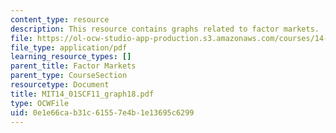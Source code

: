 ```yaml
---
content_type: resource
description: This resource contains graphs related to factor markets.
file: https://ol-ocw-studio-app-production.s3.amazonaws.com/courses/14-01sc-principles-of-microeconomics-fall-2011/0e1e66cab31c61557e4b1e13695c6299_MIT14_01SCF11_graph18.pdf
file_type: application/pdf
learning_resource_types: []
parent_title: Factor Markets
parent_type: CourseSection
resourcetype: Document
title: MIT14_01SCF11_graph18.pdf
type: OCWFile
uid: 0e1e66ca-b31c-6155-7e4b-1e13695c6299
---
```

